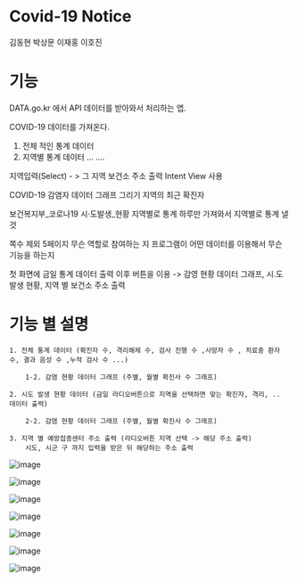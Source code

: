 # Covid-19 Notice

김동현
박상문
이재홍
이호진


# 기능
DATA.go.kr
에서 API 데이터를 받아와서 처리하는 앱.

COVID-19 데이터를 가져온다.
1. 전체 적인 통계 데이터
2. 지역별 통계 데이터 
...
....

지역입력(Select) - > 그 지역 보건소 주소 출력
Intent View 사용

COVID-19 감염자 데이터 그래프 그리기
지역의 최근 확진자 

보건복지부_코로나19 시·도발생_현황
지역별로 통계
하루만 가져와서 지역별로 통계 낼 것

쪽수 제외 5페이지
무슨 역할로 참여하는 지
프로그램이 어떤 데이터를 이용해서 무슨 기능을 하는지

첫 화면에 금일 통계 데이터 출력
이후 버튼을 이용 -> 감영 현황 데이터 그래프, 시.도 발생 현황, 지역 별 보건소 주소 출력

# 기능 별 설명
 	1. 전체 통계 데이터 (확진자 수, 격리해제 수, 검사 진행 수 ,사망자 수 , 치료중 환자 수, 결과 음성 수 ,누적 검사 수 ...)

		1-2. 감염 현황 데이터 그래프 (주별, 월별 확진사 수 그래프)

	2. 시도 발생 현황 데이터 (금일 라디오버튼으로 지역을 선택하면 맞는 확진자, 격리, .. 데이터 출력)
	
		2-2. 감염 현황 데이터 그래프 (주별, 월별 확진사 수 그래프)

	3. 지역 별 예방접종센터 주소 출력 (라디오버튼 지역 선택 -> 해당 주소 출력)
		시도, 시군 구 까지 입력을 받은 뒤 해당하는 주소 출력

![image](https://user-images.githubusercontent.com/74190329/217275931-02bfd1fc-003c-4ff9-a14b-5c940c19f33a.png)

![image](https://user-images.githubusercontent.com/74190329/217275958-479a0a3d-717b-4539-8411-cda8ab761da4.png)

![image](https://user-images.githubusercontent.com/74190329/217275978-d59f8370-fa53-4028-9ef7-d443c19802a7.png)

![image](https://user-images.githubusercontent.com/74190329/217275895-608b3525-f6bd-4a39-b11e-f8256cd31edc.png)

![image](https://user-images.githubusercontent.com/74190329/217276054-4f323234-a7d0-4353-831f-123ec52d973f.png)

![image](https://user-images.githubusercontent.com/74190329/217276107-d17091dc-ba14-467e-99ec-340b9efcf74b.png)

![image](https://user-images.githubusercontent.com/74190329/217276174-d209204b-2869-4c7f-8da6-f89664f8ba39.png)
